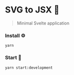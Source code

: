 # SVG to JSX 🍭
> Minimal Svelte application


### Install ⚙️

```
yarn
```

### Start 🏃

```
yarn start:development
```